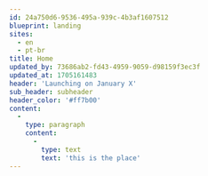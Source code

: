 ```yaml
---
id: 24a750d6-9536-495a-939c-4b3af1607512
blueprint: landing
sites:
  - en
  - pt-br
title: Home
updated_by: 73686ab2-fd43-4959-9059-d98159f3ec3f
updated_at: 1705161483
header: 'Launching on January X'
sub_header: subheader
header_color: '#ff7b00'
content:
  -
    type: paragraph
    content:
      -
        type: text
        text: 'this is the place'
---
```


